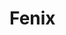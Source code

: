 # Fenix
<!DOCTYPE html>
<html>
<head>
    <meta charset='utf-8'>
    <title>Trabajando en equipo</title>
</head>
<body>

</body>
</html>